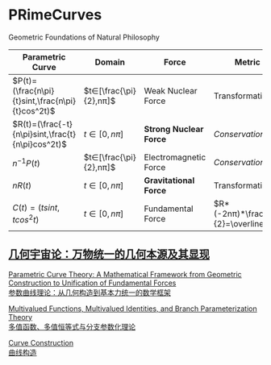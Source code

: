 # PRimeCurves
Geometric Foundations of Natural Philosophy

| Parametric Curve                                 | Domain                 | Force             |  Metric   |  
|--------------------------------------------------|------------------------|------------------------|---------------|
|$P(t)=(\frac{n\pi}{t}sint,\frac{n\pi}{t}cos^2t)$ | $t∈[\frac{\pi}{2},nπ]$ |Weak Nuclear Force|Transformation| 
|$R(t)=(\frac{-t}{n\pi}sint,\frac{t}{n\pi}cos^2t)$ | $t∈[0,nπ]$            |**Strong Nuclear Force**|*Conservation*| 
|$n^{-1}P(t)$                                    |$t∈[\frac{\pi}{2},nπ]$|Electromagnetic Force|*Conservation*| 
|$nR(t)$                                          |$t∈[0,nπ]$             |**Gravitational Force**|Transformation| 
|$C(t)=(tsint,tcos^2 t)$                           |$t∈[0,nπ]$             |Fundamental Force|$R*(-2nπ)*\frac{1}{2}=\overline{C}$|

## [几何宇宙论：万物统一的几何本源及其显现](https://github.com/panoramainversion/PRimeCurves/blob/main/GeometriCosmology.md)  
  
[Parametric Curve Theory: A Mathematical Framework from Geometric Construction to Unification of Fundamental Forces](https://github.com/panoramainversion/PRimeCurves/blob/main/TXcurves_en.md)  
[参数曲线理论：从几何构造到基本力统一的数学框架](https://github.com/panoramainversion/PRimeCurves/blob/main/TXCurves.md)  


   
[Multivalued Functions, Multivalued Identities, and Branch Parameterization Theory](https://github.com/panoramainversion/PRimeCurves/blob/main/Multivalued_Identity_en.md)  
[多值函数、多值恒等式与分支参数化理论](https://github.com/panoramainversion/PRimeCurves/blob/main/Multivalued_Identity.md)  


[Curve Construction](https://github.com/panoramainversion/PRimeCurves/blob/main/sTXcurves_en.md)  
[曲线构造](https://github.com/panoramainversion/PRimeCurves/blob/main/sTXcuvres.md)  
